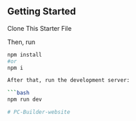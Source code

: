 ## Getting Started

Clone This Starter File

Then, run 
```bash
npm install
#or
npm i

After that, run the development server:

```bash
npm run dev

# PC-Builder-website
